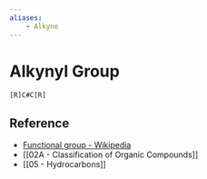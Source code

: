 ```yaml
---
aliases:
    - Alkyne
---
```


# Alkynyl Group

```smiles
[R]C#C[R]
```

## Reference

- [Functional group - Wikipedia](https://en.wikipedia.org/wiki/Functional_group)
- [[02A - Classification of Organic Compounds]]
- [[05 - Hydrocarbons]]
